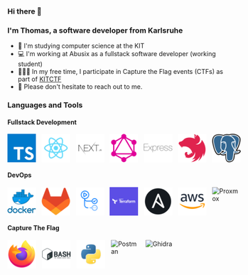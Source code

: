 ### Hi there 👋
### I'm Thomas, a software developer from Karlsruhe

- 🧠  I'm studying computer science at the KIT
- 💻  I'm working at Abusix as a fullstack software developer (working student)
- 👨🏼‍💻  In my free time, I participate in Capture the Flag events (CTFs) as part of [KITCTF](https://kitctf.de)
- 💬  Please don't hesitate to reach out to me.

### Languages and Tools

#### Fullstack Development

<div style="display: flex; justify-content: space-between; width: 525px">
    <img align="left" alt="Typescript" width="64px" src="https://raw.githubusercontent.com/github/explore/80688e429a7d4ef2fca1e82350fe8e3517d3494d/topics/typescript/typescript.png" />
    <img align="left" alt="React" width="64px" src="https://raw.githubusercontent.com/github/explore/80688e429a7d4ef2fca1e82350fe8e3517d3494d/topics/react/react.png" />
    <img align="left" alt="Next.js" width="64px" src="https://github.com/github/explore/blob/main/topics/nextjs/nextjs.png?raw=true" />
    <img align="left" alt="GraphQL" width="64px" src="https://github.com/github/explore/blob/main/topics/graphql/graphql.png?raw=true" />
    <img align="left" alt="Express.js" width="64px" src="https://github.com/github/explore/blob/main/topics/express/express.png?raw=true" />
    <img align="left" alt="Nest.js" width="64px" src="https://github.com/github/explore/blob/main/topics/nestjs/nestjs.png?raw=true" />
    <img align="left" alt="PostgreSQL" width="64px" src="https://raw.githubusercontent.com/github/explore/80688e429a7d4ef2fca1e82350fe8e3517d3494d/topics/postgresql/postgresql.png" />
</div>

#### DevOps

<div style="display: flex; justify-content: space-between; width: 525px">
    <img align="left" alt="Docker" width="64px" src="https://github.com/github/explore/blob/main/topics/docker/docker.png?raw=true" />
    <img align="left" alt="Gitlab CI/CD" width="64px" src="https://github.com/github/explore/blob/main/topics/gitlab/gitlab.png?raw=true" />
    <img align="left" alt="Github Actions" width="64px" src="https://github.com/github/explore/blob/main/topics/actions/actions.png?raw=true" />
    <img align="left" alt="Terraform" width="64px" src="https://raw.githubusercontent.com/github/explore/80688e429a7d4ef2fca1e82350fe8e3517d3494d/topics/terraform/terraform.png" />
    <img align="left" alt="Ansible" width="64px" src="https://raw.githubusercontent.com/github/explore/80688e429a7d4ef2fca1e82350fe8e3517d3494d/topics/ansible/ansible.png" />
    <img align="left" alt="AWS" width="64px" src="https://raw.githubusercontent.com/github/explore/80688e429a7d4ef2fca1e82350fe8e3517d3494d/topics/aws/aws.png" />
    <img align="left" alt="Proxmox" width="64px" src="https://pve.proxmox.com/mediawiki/resources/assets/proxmox_logo.png?ffc80" />
</div>

#### Capture The Flag

<div style="display: flex; justify-content: space-between; width: 375px">
    <img align="left" alt="Firefox" width="64px" src="https://github.com/github/explore/blob/main/topics/firefox/firefox.png?raw=true" />
    <img align="left" alt="Bash" width="64px" src="https://github.com/github/explore/blob/main/topics/bash/bash.png?raw=true" />
    <img align="left" alt="Python" width="64px" src="https://github.com/github/explore/blob/main/topics/python/python.png?raw=true" />
    <img align="left" alt="Postman" width="64px" src="https://voyager.postman.com/logo/postman-logo-orange-stacked.svg" />
    <img align="left" alt="Ghidra" width="64px" src="https://upload.wikimedia.org/wikipedia/commons/a/a3/Ghidra_Logo.png" />
</div>


